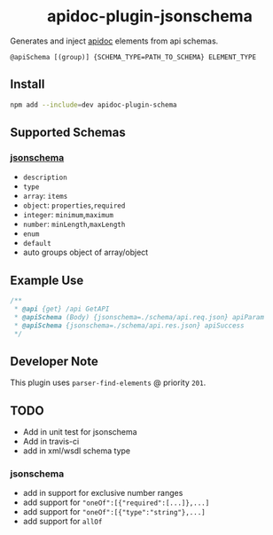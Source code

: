 <h1 align=center>apidoc-plugin-jsonschema</h1>

Generates and inject [apidoc](http://apidoc.com) elements from api schemas.

`@apiSchema [(group)] {SCHEMA_TYPE=PATH_TO_SCHEMA} ELEMENT_TYPE`

## Install

```sh
npm add --include=dev apidoc-plugin-schema
```

## Supported Schemas

### [jsonschema](http://json-schema.org)
- `description`
- `type`
 - `array`: `items`
 - `object`: `properties`,`required`
 - `integer`: `minimum`,`maximum`
 - `number`: `minLength`,`maxLength`
- `enum`
- `default`
- auto groups object of array/object

## Example Use

```javascript
/**
 * @api {get} /api GetAPI
 * @apiSchema (Body) {jsonschema=./schema/api.req.json} apiParam
 * @apiSchema {jsonschema=./schema/api.res.json} apiSuccess
 */
```

## Developer Note
This plugin uses `parser-find-elements` @ priority `201`.

## TODO
- Add in unit test for jsonschema
- Add in travis-ci
- add in xml/wsdl schema type

### jsonschema
- add in support for exclusive number ranges
- add support for `"oneOf":[{"required":[...]},...]`
- add support for `"oneOf":[{"type":"string"},...]`
- add support for `allOf`
